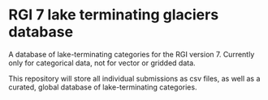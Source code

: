 # RGI 7 lake terminating glaciers database

A database of lake-terminating categories for the RGI version 7. Currently only for categorical data, not for vector or gridded data.

This repository will store all individual submissions as csv files, as well as a curated, global database of lake-terminating categories.
